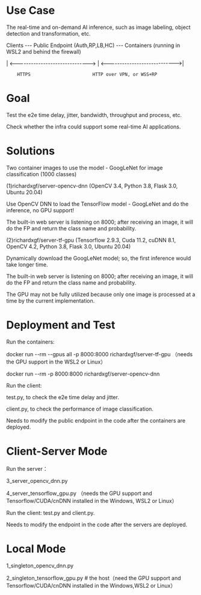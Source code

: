 # Use Case 

The real-time and on-demand AI inference, such as image labeling, object detection and transformation, etc. 

Clients --- Public Endpoint (Auth,RP,LB,HC) --- Containers (running in WSL2 and behind the firewall)
                               
| <------------------------------> | <---------------------------->|
  
        HTTPS                       HTTP over VPN, or WSS+RP

# Goal

Test the e2e time delay, jitter, bandwidth, throughput and process, etc.

Check whether the infra could support some real-time AI applications. 

# Solutions

Two container images to use the model - GoogLeNet for image classification (1000 classes)


(1)richardxgf/server-opencv-dnn (OpenCV 3.4, Python 3.8, Flask 3.0, Ubuntu 20.04)

Use OpenCV DNN to load the TensorFlow model - GoogLeNet and do the inference, no GPU support!

The built-in web server is listening on 8000; after receiving an image, it will do the FP and return the class name and probability.  


(2)richardxgf/server-tf-gpu (Tensorflow 2.9.3, Cuda 11.2, cuDNN 8.1, OpenCV 4.2, Python 3.8, Flask 3.0, Ubuntu 20.04)

Dynamically download the GoogLeNet model; so, the first inference would take longer time.

The built-in web server is listening on 8000; after receiving an image, it will do the FP and return the class name and probability.

The GPU may not be fully utilized because only one image is processed at a time by the current implementation.


# Deployment and Test 

Run the containers:

docker run --rm --gpus all -p 8000:8000 richardxgf/server-tf-gpu （needs the GPU support in the WSL2 or Linux）

docker run --rm -p 8000:8000 richardxgf/server-opencv-dnn

Run the client:

test.py, to check the e2e time delay and jitter.

client.py, to check the performance of image classification. 

Needs to modify the public endpoint in the code after the containers are deployed.

# Client-Server Mode 

Run the server：

3_server_opencv_dnn.py 

4_server_tensorflow_gpu.py （needs the GPU support and Tensorflow/CUDA/cnDNN installed in the Windows, WSL2 or Linux）

Run the client: test.py and client.py.

Needs to modify the endpoint in the code after the servers are deployed.

# Local Mode 

1_singleton_opencv_dnn.py 

2_singleton_tensorflow_gpu.py # the host（need the GPU support and Tensorflow/CUDA/cnDNN installed in the Windows,WSL2 or Linux）
